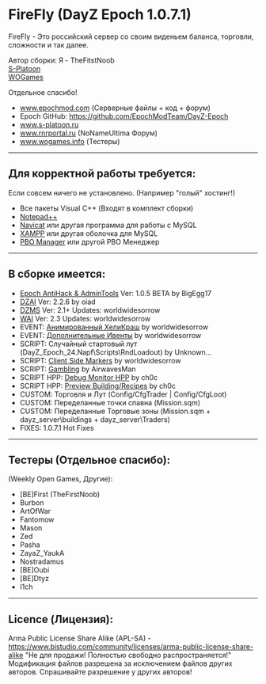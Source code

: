 **FireFly (DayZ Epoch 1.0.7.1)**
================

FireFly - Это российский сервер со своим виденьем баланса, торговли, сложности и так далее.

Автор сборки: Я - TheFitstNoob  
[S-Platoon](http://s-platoon.ru/profile/923-thefirstnoob/)  
[WOGames](https://wogames.info/profile/7905-first/)    

Отдельное спасибо!  
* www.epochmod.com (Серверные файлы + код + форум)
* Epoch GitHub: https://github.com/EpochModTeam/DayZ-Epoch
* www.s-platoon.ru
* www.rnrportal.ru (NoNameUltima Форум)
* www.wogames.info (Тестеры)

--------------------------
Для корректной работы требуется:
--------------------------
Если совсем ничего не установлено. (Например "голый" хостинг!)

* Все пакеты Visual C++ (Входят в комплект сборки)
* [Notepad++](http://www.notepad-plus-plus.org/download/)
* [Navicat](http://www.yadi.sk/d/YloWgCGM60FL2) или другая программа для работы с MySQL
* [XAMPP](http://www.apachefriends.org/download.html) или другая оболочка для MySQL
* [PBO Manager](http://rnrportal.ru/files/other/arma2/pbo_manager_v14.zip) или другой PBO Менеджер

--------------------------
В сборке имеется:
--------------------------

* [Epoch AntiHack & AdminTools](https://github.com/BigEgg17/Epoch-Antihack-Admin-Tools) Ver: 1.0.5 BETA by BigEgg17
* [DZAI](https://github.com/oiad/DZAI) Ver: 2.2.6 by oiad
* [DZMS](https://github.com/worldwidesorrow/DZMS-DayZMissionSystem) Ver: 2.1+ Updates: worldwidesorrow
* [WAI](https://github.com/worldwidesorrow/WICKED-AI) Ver: 2.3 Updates: worldwidesorrow
* EVENT: [Анимированный ХелиКраш](https://github.com/worldwidesorrow/Animated-Crash-Spawner) by worldwidesorrow
* EVENT: [Дополнительные Ивенты](https://github.com/worldwidesorrow/Epoch-Server-Events) by worldwidesorrow
* SCRIPT: Случайный стартовый лут (DayZ_Epoch_24.Napf\Scripts\RndLoadout) by Unknown...
* SCRIPT: [Client Side Markers](https://github.com/worldwidesorrow/Client-Side-Marker-Manager/) by worldwidesorrow
* SCRIPT: [Gambling](https://github.com/AirwavesMan/O9-Gambling-Script) by AirwavesMan
* SCRIPT HPP: [Debug Monitor HPP](https://github.com/ch0c/debug-monitor-display) by ch0c
* SCRIPT HPP: [Preview Building/Recipes](https://github.com/ch0c/epoch-recipes) by ch0c
* CUSTOM: Торговля и Лут (Config/CfgTrader | Config/CfgLoot)
* CUSTOM: Переделанные точки спавна (Mission.sqm)
* CUSTOM: Переделанные Торговые зоны (Mission.sqm + dayz_server\buildings + dayz_server\Traders)
* FIXES: 1.0.7.1 Hot Fixes

--------------------------
Тестеры (Отдельное спасибо):
--------------------------
(Weekly Open Games, Другие):  
* [BE]First (TheFirstNoob)
* Burbon
* ArtOfWar
* Fantomow
* Mason
* Zed
* Pasha
* ZayaZ_YaukA
* Nostradamus
* [BE]Oubi
* [BE]Dtyz
* I1ch

--------------------------
Licence (Лицензия):
--------------------------
Arma Public License Share Alike (APL-SA) - https://www.bistudio.com/community/licenses/arma-public-license-share-alike
"Не для продажи! Полностью свободно распространяется!"
Модификация файлов разрешена за исключением файлов других авторов.
Спрашивайте разрешение у других авторов!
